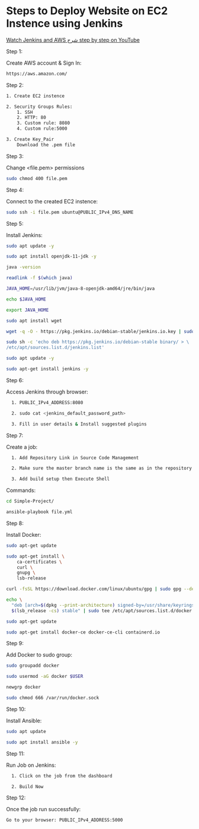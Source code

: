 <!-- Source repo: Jenkins/Deploy-website-EC2-Jenkins -->

# Steps to Deploy Website on EC2 Instence using Jenkins

[Watch Jenkins and AWS شرح step by step on YouTube](https://youtu.be/awqwdGM_Trw)

Step 1:

Create AWS account & Sign In:

```sh
https://aws.amazon.com/
```

Step 2:

```sh
1. Create EC2 instence

2. Security Groups Rules:
    1. SSH
    2. HTTP: 80
    3. Custom rule: 8080
    4. Custom rule:5000

3. Create Key_Pair
    Download the .pem file
```

Step 3:

Change <file.pem> permissions

```sh
sudo chmod 400 file.pem
```

Step 4:

Connect to the created EC2 instence:

```sh
sudo ssh -i file.pem ubuntu@PUBLIC_IPv4_DNS_NAME
```

Step 5:

Install Jenkins:

```sh
sudo apt update -y

sudo apt install openjdk-11-jdk -y

java -version

readlink -f $(which java)

JAVA_HOME=/usr/lib/jvm/java-8-openjdk-amd64/jre/bin/java

echo $JAVA_HOME

export JAVA_HOME

sudo apt install wget

wget -q -O - https://pkg.jenkins.io/debian-stable/jenkins.io.key | sudo apt-key add -

sudo sh -c 'echo deb https://pkg.jenkins.io/debian-stable binary/ > \
/etc/apt/sources.list.d/jenkins.list'

sudo apt update -y

sudo apt-get install jenkins -y
```

Step 6:

Access Jenkins through browser:

```sh
  1. PUBLIC_IPv4_ADDRESS:8080

  2. sudo cat <jenkins_default_password_path>

  3. Fill in user details & Install suggested plugins
```

Step 7:

Create a job:

```sh
  1. Add Repository Link in Source Code Management

  2. Make sure the master branch name is the same as in the repository */main  or */master

  3. Add build setup then Execute Shell
```

Commands:

```sh
cd Simple-Project/

ansible-playbook file.yml
```

Step 8:

Install Docker:

```sh
sudo apt-get update

sudo apt-get install \
    ca-certificates \
    curl \
    gnupg \
    lsb-release

curl -fsSL https://download.docker.com/linux/ubuntu/gpg | sudo gpg --dearmor -o /usr/share/keyrings/docker-archive-keyring.gpg

echo \
  "deb [arch=$(dpkg --print-architecture) signed-by=/usr/share/keyrings/docker-archive-keyring.gpg] https://download.docker.com/linux/ubuntu \
  $(lsb_release -cs) stable" | sudo tee /etc/apt/sources.list.d/docker.list > /dev/null

sudo apt-get update

sudo apt-get install docker-ce docker-ce-cli containerd.io
```

Step 9:

Add Docker to sudo group:

```sh
sudo groupadd docker

sudo usermod -aG docker $USER

newgrp docker

sudo chmod 666 /var/run/docker.sock
```

Step 10:

Install Ansible:

```sh
sudo apt update

sudo apt install ansible -y
```

Step 11:

Run Job on Jenkins:

```sh
  1. Click on the job from the dashboard

  2. Build Now
```

Step 12:

Once the job run successfully:

```sh
Go to your browser: PUBLIC_IPv4_ADDRESS:5000
```
